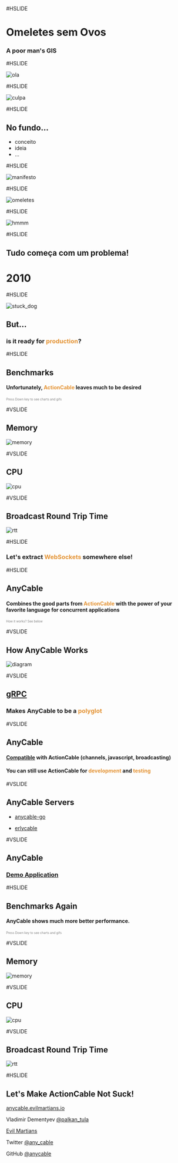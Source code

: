 #HSLIDE

# Omeletes sem Ovos
### A poor man's GIS

#HSLIDE

![ola](assets/ola.jpg)

#HSLIDE

![culpa](assets/culpa.png)

#HSLIDE

## No fundo...

+ conceito <!-- .element: class="fragment" -->
+ ideia <!-- .element: class="fragment" -->
+ ... <!-- .element: class="fragment" -->

#HSLIDE

![manifesto](assets/manifesto.png)


#HSLIDE

![omeletes](assets/oso.png)

#HSLIDE

![hmmm](assets/hmmm.gif)

#HSLIDE

## Tudo começa com um problema!

# 2010

#HSLIDE

![stuck_dog](assets/stuck_dog.jpg)


## But...
### is it ready for <span style="color:#e49436">production</span>?

#HSLIDE

## Benchmarks

#### Unfortunately, <span style="color:#e49436">ActionCable</span> leaves much to be desired

<span style="font-size:0.6em; color:gray">Press Down key to see charts and gifs</span>

#VSLIDE

## Memory

![memory](assets/Memory3.png)

#VSLIDE

## CPU

![cpu](assets/cpu_chart.gif)

#VSLIDE

## Broadcast Round Trip Time

![rtt](assets/RTT3.png)

#HSLIDE

### Let's extract <span style="color:#e49436">WebSockets</span> somewhere else!

#HSLIDE

## AnyCable

#### Combines the good parts from <span style="color:#e49436">ActionCable</span> with the power of your favorite language for concurrent applications

<span style="font-size:0.6em; color:gray">How it works? See below</span>

#VSLIDE

## How AnyCable Works

![diagram](assets/Scheme2.png)

#VSLIDE

## [gRPC](http://grpc.io)

### Makes AnyCable to be a <span style="color:#e49436">polyglot</span>

#VSLIDE

## AnyCable

#### [Compatible](https://github.com/anycable/anycable#actioncable-compatibility) with ActionCable (channels, javascript, broadcasting)

#### You can still use ActionCable for <span style="color:#e49436">development</span> and <span style="color:#e49436">testing</span>

#VSLIDE

## AnyCable Servers

- [anycable-go](https://github.com/anycable/anycable-go)

- [erlycable](https://github.com/anycable/erlycable)

#VSLIDE

## AnyCable

### [Demo Application](https://github.com/anycable/anycable_demo)

#HSLIDE

## Benchmarks Again

#### AnyCable shows much more better performance.

<span style="font-size:0.6em; color:gray">Press Down key to see charts and gifs</span>

#VSLIDE

## Memory

![memory](assets/Memory5.png)

#VSLIDE

## CPU

![cpu](assets/cpu_chart2.gif)

#VSLIDE

## Broadcast Round Trip Time

![rtt](assets/RTT5.png)


#HSLIDE

## Let's Make ActionCable Not Suck!

[anycable.evilmartians.io](http://anycable.io/)

Vladimir Dementyev [@palkan_tula](http://twitter.com/palkan_tula)

[Evil Martians](http://evilmartians.com)

Twitter [@any_cable](http://twitter.com/any_cable)

GitHub [@anycable](http://github.com/anycable)
